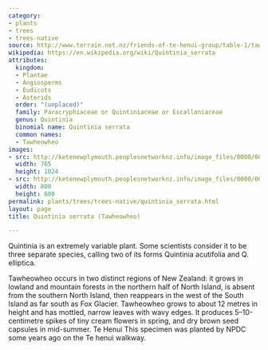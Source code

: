 ```yaml
---
category:
- plants
- trees
- trees-native
source: http://www.terrain.net.nz/friends-of-te-henui-group/table-1/tawheowheo-quintinia-serrata.html
wikipedia: https://en.wikipedia.org/wiki/Quintinia_serrata
attributes:
  kingdom:
  - Plantae
  - Angiosperms
  - Eudicots
  - Asterids
  order: "(unplaced)"
  family: Paracryphiaceae or Quintiniaceae or Escalloniaceae
  genus: Quintinia
  binomial name: Quintinia serrata
  common names:
  - Tawheowheo
images:
- src: http://ketenewplymouth.peoplesnetworknz.info/image_files/0000/0002/5684/Quintinia_serrata___Tawheowheo.JPG
  width: 765
  height: 1024
- src: http://ketenewplymouth.peoplesnetworknz.info/image_files/0000/0002/5689/Quintinia_serrata___Tawheowheo-001.JPG
  width: 800
  height: 600
permalink: plants/trees/trees-native/quintinia_serrata.html
layout: page
title: Quintinia serrata (Tawheowheo)

---
```

Quintinia is an extremely variable plant. Some scientists consider it to be three separate species, calling two of its forms Quintinia acutifolia and Q. elliptica. 

Tawheowheo occurs in two distinct regions of New Zealand: it grows in lowland and mountain forests in the northern half of North Island, is absent from the southern North Island, then reappears in the west of the South Island as far south as Fox Glacier.
Tawheowheo grows to about 12 metres in height and has mottled, narrow leaves with wavy edges. It produces 5–10-centimetre spikes of tiny cream flowers in spring, and dry brown seed capsules in mid-summer. Te Henui This specimen was planted by NPDC some years ago on the Te henui walkway.
